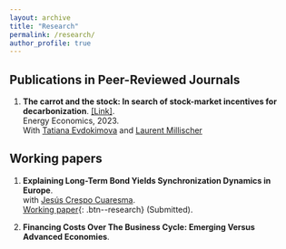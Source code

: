```yaml
---
layout: archive
title: "Research"
permalink: /research/
author_profile: true
---
```


## Publications in Peer-Reviewed Journals 

1. **The carrot and the stock: In search of stock-market incentives for decarbonization**. [[Link]](https://www.sciencedirect.com/science/article/pii/S0140988323001135). <br />
Energy Economics, 2023. <br />
With [Tatiana Evdokimova](https://twitter.com/Tatiana_Evd?s=20) and [Laurent Millischer](https://www.jvi.org/about/staff-list/staff-detailview.html?perid=39&no_cache=1)


## Working papers

1. **Explaining Long-Term Bond Yields Synchronization Dynamics in Europe**. <br />
with [Jesús Crespo Cuaresma](https://www.wu.ac.at/economics/mitarbeiter-innen/crespo-j/). <br />
[Working paper](/files/Crespo_Fernandez_2023.pdf){: .btn--research}
(Submitted). 

2. **Financing Costs Over The Business Cycle: Emerging Versus Advanced Economies**. 


